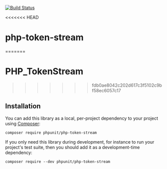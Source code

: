 [![Build Status](https://travis-ci.org/sebastianbergmann/php-token-stream.svg?branch=master)](https://travis-ci.org/sebastianbergmann/php-token-stream)

<<<<<<< HEAD
# php-token-stream
=======
# PHP_TokenStream
>>>>>>> fdb0ae8042c202d617c3f5102c9bf58ec6057c17

## Installation

You can add this library as a local, per-project dependency to your project using [Composer](https://getcomposer.org/):

    composer require phpunit/php-token-stream

If you only need this library during development, for instance to run your project's test suite, then you should add it as a development-time dependency:

    composer require --dev phpunit/php-token-stream

